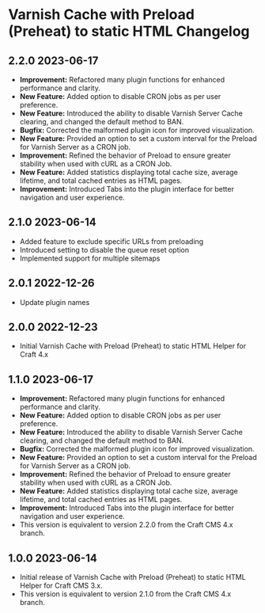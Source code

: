 # Varnish Cache with Preload (Preheat) to static HTML Changelog

## 2.2.0 2023-06-17

- **Improvement:** Refactored many plugin functions for enhanced performance and clarity.
- **New Feature:** Added option to disable CRON jobs as per user preference.
- **New Feature:** Introduced the ability to disable Varnish Server Cache clearing, and changed the default method to BAN.
- **Bugfix:** Corrected the malformed plugin icon for improved visualization.
- **New Feature:** Provided an option to set a custom interval for the Preload for Varnish Server as a CRON job.
- **Improvement:** Refined the behavior of Preload to ensure greater stability when used with cURL as a CRON Job.
- **New Feature:** Added statistics displaying total cache size, average lifetime, and total cached entries as HTML pages.
- **Improvement:** Introduced Tabs into the plugin interface for better navigation and user experience.

## 2.1.0 2023-06-14

- Added feature to exclude specific URLs from preloading
- Introduced setting to disable the queue reset option
- Implemented support for multiple sitemaps

## 2.0.1 2022-12-26

- Update plugin names

## 2.0.0 2022-12-23

- Initial Varnish Cache with Preload (Preheat) to static HTML Helper for Craft 4.x

## 1.1.0 2023-06-17

- **Improvement:** Refactored many plugin functions for enhanced performance and clarity.
- **New Feature:** Added option to disable CRON jobs as per user preference.
- **New Feature:** Introduced the ability to disable Varnish Server Cache clearing, and changed the default method to BAN.
- **Bugfix:** Corrected the malformed plugin icon for improved visualization.
- **New Feature:** Provided an option to set a custom interval for the Preload for Varnish Server as a CRON job.
- **Improvement:** Refined the behavior of Preload to ensure greater stability when used with cURL as a CRON Job.
- **New Feature:** Added statistics displaying total cache size, average lifetime, and total cached entries as HTML pages.
- **Improvement:** Introduced Tabs into the plugin interface for better navigation and user experience.
- This version is equivalent to version 2.2.0 from the Craft CMS 4.x branch.

## 1.0.0 2023-06-14

- Initial release of Varnish Cache with Preload (Preheat) to static HTML Helper for Craft CMS 3.x.
- This version is equivalent to version 2.1.0 from the Craft CMS 4.x branch.